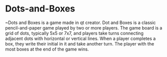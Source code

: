 # Dots-and-Boxes
~Dots and Boxes is a game made in qt creator.
Dot and Boxes is a classic pencil-and-paper game played by two or more players. The game board is a grid of dots, typically 5x5 or 7x7, and players take turns connecting adjacent dots with horizontal or vertical lines. When a player completes a box, they write their initial in it and take another turn. The player with the most boxes at the end of the game wins.
